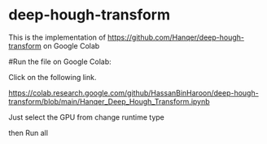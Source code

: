 # deep-hough-transform
This is the implementation of https://github.com/Hanqer/deep-hough-transform on Google Colab

#Run the file on Google Colab:

Click on the following link.

https://colab.research.google.com/github/HassanBinHaroon/deep-hough-transform/blob/main/Hanqer_Deep_Hough_Transform.ipynb

Just select the GPU from change runtime type

then Run all 
